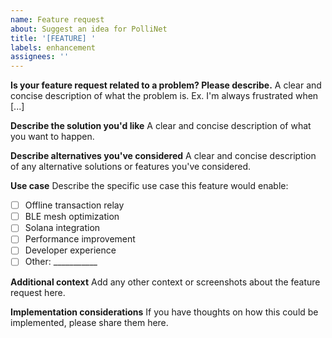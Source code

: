 ```yaml
---
name: Feature request
about: Suggest an idea for PolliNet
title: '[FEATURE] '
labels: enhancement
assignees: ''
---
```


**Is your feature request related to a problem? Please describe.**
A clear and concise description of what the problem is. Ex. I'm always frustrated when [...]

**Describe the solution you'd like**
A clear and concise description of what you want to happen.

**Describe alternatives you've considered**
A clear and concise description of any alternative solutions or features you've considered.

**Use case**
Describe the specific use case this feature would enable:
- [ ] Offline transaction relay
- [ ] BLE mesh optimization
- [ ] Solana integration
- [ ] Performance improvement
- [ ] Developer experience
- [ ] Other: ___________

**Additional context**
Add any other context or screenshots about the feature request here.

**Implementation considerations**
If you have thoughts on how this could be implemented, please share them here.
